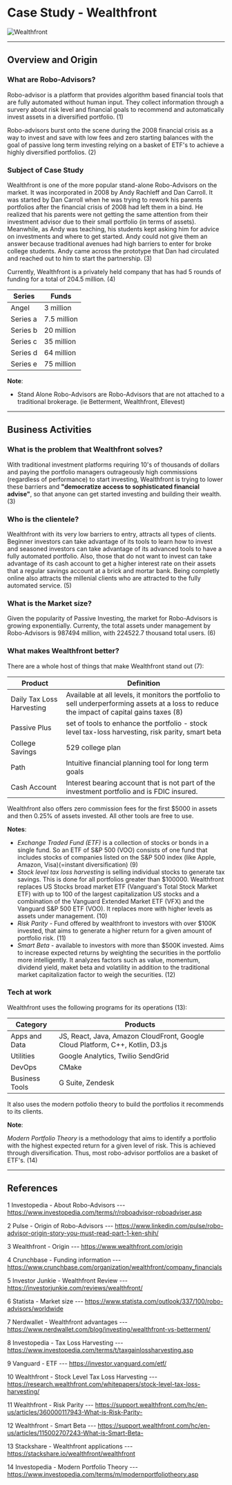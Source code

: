 # Case Study - Wealthfront
![Wealthfront](./Images/)

---

## Overview and Origin

### What are Robo-Advisors?

Robo-advisor is a platform that provides algorithm based financial tools that are fully automated without human input. They collect information through a survery about risk level and financial goals to recommend and automatically invest assets in a diversified portfolio. (1)

Robo-advisors burst onto the scene during the 2008 financial crisis as a way to invest and save with low fees and zero starting balances with the goal of passive long term investing relying on a basket of ETF's to achieve a highly diversified portfolios. (2)


### Subject of Case Study

Wealthfront is one of the more popular stand-alone Robo-Advisors on the market. It was incorporated in 2008 by Andy Rachleff and Dan Carroll. It was started by Dan Carroll when he was trying to rework his parents portfolios after the financial crisis of 2008 had left them in a bind. He realized that his parents were not getting the same attention from their investment advisor due to their small portfolio (in terms of assets). Meanwhile, as Andy was teaching, his students kept asking him for advice on investments and where to get started. Andy could not give them an answer because traditional avenues had high barriers to enter for broke college students. Andy came across the prototype that Dan had circulated and reached out to him to start the partnership. (3)

Currently, Wealthfront is a privately held company that has had 5 rounds of funding for a total of 204.5 million. (4)

|Series   |Funds       |
|---------|------------|
|Angel    |3 million   |
|Series a |7.5 million |
|Series b |20 million  |
|Series c |35 million  |
|Series d |64 million  |
|Series e |75 million  |  

**Note**:
- Stand Alone Robo-Advisors are Robo-Advisors that are not attached to a traditional brokerage. (ie Betterment, Wealthfront, Ellevest)
---

## Business Activities

### What is the problem that Wealthfront solves?

With traditional investment platforms requiring 10's of thousands of dollars and paying the portfolio managers outrageously high commissions (regardless of performance) to start investing, Wealthfront is trying to lower these barriers and **"democratize access to sophisticated financial advise"**, so that anyone can get started investing and building their wealth. (3)

### Who is the clientele?
Wealthfront with its very low barriers to entry, attracts all types of clients. Beginner investors can take advantage of its tools to learn how to invest and seasoned investors can take advantage of its advanced tools to have a fully automated portfolio. Also, those that do not want to invest can take advantage of its cash account to get a higher interest rate on their assets that a regular savings account at a brick and mortar bank. Being completly online also attracts the millenial clients who are attracted to the fully automated service. (5)

### What is the Market size?
Given the popularity of Passive Investing, the market for Robo-Advisors is growing exponentially. Currenty, the total assets under management by Robo-Advisors is 987494 million, with 224522.7 thousand total users. (6)

### What makes Wealthfront better?

There are a whole host of things that make Wealthfront stand out (7):

|Product         |Definition|
|----------------|----------|
|Daily Tax Loss Harvesting |Available at all levels, it monitors the portfolio to sell underperforming assets at a loss to reduce the impact of capital gains taxes (8)|
|Passive Plus    |set of tools to enhance the portfolio - stock level tax-loss harvesting, risk parity, smart beta |
|College Savings |529 college plan |
|Path            |Intuitive financial planning tool for long term goals
|Cash Account    |Interest bearing account that is not part of the investment portfolio and is FDIC insured.

Wealthfront also offers zero commission fees for the first $5000 in assets and then 0.25% of assets invested. All other tools are free to use.

**Notes**:
- *Exchange Traded Fund (ETF)* is a collection of stocks or bonds in a single fund. So an ETF of S&P 500 (VOO) consists of one fund that includes stocks of companies listed on the S&P 500 index (like Apple, Amazon, Visa)(=instant diversification) (9)
- *Stock level tax loss harvesting* is selling individual stocks to generate tax savings. This is done for all portfolios greater than $100000. Wealthfront replaces US Stocks broad market ETF (Vanguard's Total Stock Market ETF) with up to 100 of the largest capitalization US stocks and a combination of the Vanguard Extended Market ETF (VFX) and the Vanguard S&P 500 ETF (VOO). It replaces more with higher levels as assets under management. (10)
- *Risk Parity* - Fund offered by wealthfront to investors with over $100K invested, that aims to generate a higher return for a given amount of portfolio risk. (11)
- *Smart Beta* - available to investors with more than $500K invested. Aims to increase expected returns by weighting the securities in the portfolio more intelligently. It analyzes factors such as value, momentum, dividend yield, maket beta and volatility in addition to the traditional market capitalization factor to weigh the securities. (12)

### Tech at work

Wealthfront uses the following programs for its operations (13):

|Category| Products|
|--------|---------|
|Apps and Data| JS, React, Java, Amazon CloudFront, Google Cloud Platform, C++, Kotlin, D3.js |
|Utilities |Google Analytics, Twilio SendGrid |
|DevOps |CMake |
|Business Tools |G Suite, Zendesk |

It also uses the modern potfolio theory to build the portfolios it recommends to its clients.

**Note**:

*Modern Portfolio Theory* is a methodology that aims to identify a portfolio with the highest expected return for a given level of risk. This is achieved through diversification. Thus, most robo-advisor portfolios are a basket of ETF's. (14)


---
## References

1 Investopedia - About Robo-Advisors ---
https://www.investopedia.com/terms/r/roboadvisor-roboadviser.asp

2 Pulse - Origin of Robo-Advisors ---
https://www.linkedin.com/pulse/robo-advisor-origin-story-you-must-read-part-1-ken-shih/

3 Wealthfront - Origin ---
https://www.wealthfront.com/origin

4 Crunchbase - Funding information --- 
https://www.crunchbase.com/organization/wealthfront/company_financials

5 Investor Junkie - Wealthfront Review ---
https://investorjunkie.com/reviews/wealthfront/

6 Statista - Market size ---
https://www.statista.com/outlook/337/100/robo-advisors/worldwide

7 Nerdwallet - Wealthfront advantages ---
https://www.nerdwallet.com/blog/investing/wealthfront-vs-betterment/

8 Investopedia - Tax Loss Harvesting ---
https://www.investopedia.com/terms/t/taxgainlossharvesting.asp

9 Vanguard - ETF ---
https://investor.vanguard.com/etf/

10 Wealthfront - Stock Level Tax Loss Harvesting ---
https://research.wealthfront.com/whitepapers/stock-level-tax-loss-harvesting/

11 Wealthfront - Risk Parity ---
https://support.wealthfront.com/hc/en-us/articles/360000117943-What-is-Risk-Parity-

12 Wealthfront - Smart Beta ---
https://support.wealthfront.com/hc/en-us/articles/115002707243-What-is-Smart-Beta-

13 Stackshare - Wealthfront applications ---
https://stackshare.io/wealthfront/wealthfront

14 Investopedia - Modern Portfolio Theory ---
https://www.investopedia.com/terms/m/modernportfoliotheory.asp

